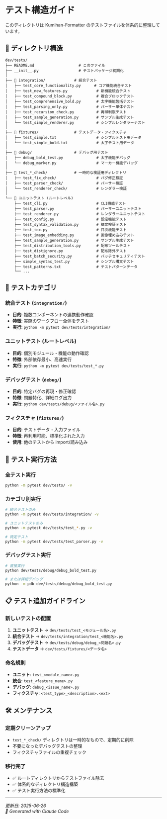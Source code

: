 # テスト構造ガイド

このディレクトリは Kumihan-Formatter のテストファイルを体系的に整理しています。

## 📁 ディレクトリ構造

```
dev/tests/
├── README.md                    # このファイル
├── __init__.py                  # テストパッケージ初期化
│
├── 📁 integration/             # 統合テスト
│   ├── test_core_functionality.py      # コア機能統合テスト
│   ├── test_new_features.py             # 新機能統合テスト
│   ├── test_compound_block.py           # 複合ブロックテスト
│   ├── test_comprehensive_bold.py       # 太字機能包括テスト
│   ├── test_parsing_only.py             # パーサー単体テスト
│   ├── test_recursion_check.py          # 再帰制限テスト
│   ├── test_sample_generation.py        # サンプル生成テスト
│   └── test_simple_renderer.py          # シンプルレンダラーテスト
│
├── 📁 fixtures/                # テストデータ・フィクスチャ
│   ├── test_simple.txt                  # シンプルテスト用データ
│   └── test_simple_bold.txt             # 太字テスト用データ
│
├── 📁 debug/                   # デバッグ用テスト
│   ├── debug_bold_test.py               # 太字機能デバッグ
│   └── debug_marker.py                  # マーカー機能デバッグ
│
├── 📁 test_*_check/            # 一時的な検証用ディレクトリ
│   ├── test_fix_check/                  # バグ修正検証
│   ├── test_parser_check/               # パーサー検証
│   └── test_renderer_check/             # レンダラー検証
│
└── 📄 ユニットテスト (ルートレベル)
    ├── test_cli.py                      # CLI機能テスト
    ├── test_parser.py                   # パーサーユニットテスト
    ├── test_renderer.py                 # レンダラーユニットテスト
    ├── test_config.py                   # 設定機能テスト
    ├── test_syntax_validation.py        # 構文検証テスト
    ├── test_toc.py                      # 目次機能テスト
    ├── test_image_embedding.py          # 画像埋め込みテスト
    ├── test_sample_generation.py        # サンプル生成テスト
    ├── test_distribution_tools.py       # 配布ツールテスト
    ├── test_distignore.py               # 配布除外テスト
    ├── test_batch_security.py           # バッチセキュリティテスト
    ├── simple_syntax_test.py            # シンプル構文テスト
    ├── test_patterns.txt                # テストパターンデータ
    └── ...
```

## 🧪 テストカテゴリ

### **統合テスト** (`integration/`)
- **目的**: 複数コンポーネントの連携動作確認
- **特徴**: 実際のワークフロー全体をテスト
- **実行**: `python -m pytest dev/tests/integration/`

### **ユニットテスト** (ルートレベル)
- **目的**: 個別モジュール・機能の動作確認
- **特徴**: 外部依存最小、高速実行
- **実行**: `python -m pytest dev/tests/test_*.py`

### **デバッグテスト** (`debug/`)
- **目的**: 特定バグの再現・修正確認
- **特徴**: 問題特化、詳細ログ出力
- **実行**: `python dev/tests/debug/<ファイル名>.py`

### **フィクスチャ** (`fixtures/`)
- **目的**: テストデータ・入力ファイル
- **特徴**: 再利用可能、標準化された入力
- **使用**: 他のテストから import/読み込み

## 🚀 テスト実行方法

### **全テスト実行**
```bash
python -m pytest dev/tests/ -v
```

### **カテゴリ別実行**
```bash
# 統合テストのみ
python -m pytest dev/tests/integration/ -v

# ユニットテストのみ  
python -m pytest dev/tests/test_*.py -v

# 特定テスト
python -m pytest dev/tests/test_parser.py -v
```

### **デバッグテスト実行**
```bash
# 直接実行
python dev/tests/debug/debug_bold_test.py

# または詳細デバッグ
python -m pdb dev/tests/debug/debug_bold_test.py
```

## 📋 テスト追加ガイドライン

### **新しいテストの配置**

1. **ユニットテスト** → `dev/tests/test_<モジュール名>.py`
2. **統合テスト** → `dev/tests/integration/test_<機能名>.py`
3. **デバッグテスト** → `dev/tests/debug/debug_<問題名>.py`
4. **テストデータ** → `dev/tests/fixtures/<データ名>`

### **命名規則**

- **ユニット**: `test_<module_name>.py`
- **統合**: `test_<feature_name>.py`
- **デバッグ**: `debug_<issue_name>.py`
- **フィクスチャ**: `<test_type>_<description>.<ext>`

## 🛠️ メンテナンス

### **定期クリーンアップ**
- `test_*_check/` ディレクトリは一時的なもので、定期的に削除
- 不要になったデバッグテストの整理
- フィクスチャファイルの重複チェック

### **移行完了**
- ✅ ルートディレクトリからテストファイル除去
- ✅ 体系的なディレクトリ構造構築
- ✅ テスト実行方法の標準化

---

*更新日: 2025-06-26*  
*🤖 Generated with Claude Code*
